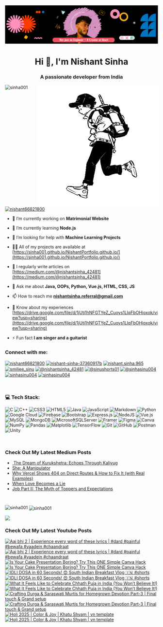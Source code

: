 [![MasterHead](head.png)](https://www.linkedin.com/in/nishant-sinha-37360917b/)


<h1 align="center">Hi 👋, I'm Nishant Sinha</h1>
<h3 align="center">A passionate developer from India</h3>

<img align="right" alt = "Coding" width = "400" src = "runner.gif">

<p align="left"> <img src="https://komarev.com/ghpvc/?username=sinha001&label=Profile%20views&color=0e75b6&style=flat" alt="sinha001" /> </p>


<p align="left"> <a href="https://twitter.com/nishant66821800" target="blank"><img src="https://img.shields.io/twitter/follow/nishant66821800?logo=twitter&style=for-the-badge" alt="nishant66821800" /></a> </p>

- 🔭 I’m currently working on **Matrimonial Website**

- 🌱 I’m currently learning **Node.js**

- 🤝 I’m looking for help with **Machine Learning Projects**

- 👨‍💻 All of my projects are available at [https://sinha001.github.io/NishantPortfolio.github.io/](https://sinha001.github.io/NishantPortfolio.github.io/)

- 📝 I regularly write articles on [https://medium.com/@nishantsinha_42481](https://medium.com/@nishantsinha_42481)

- 💬 Ask me about **Java, OOPs, Python, Vue.js, HTML, CSS, JS**

- 📫 How to reach me **nishantsinha.referral@gmail.com**

- 📄 Know about my experiences [https://drive.google.com/file/d/1jUti1hNFGTYeZ_Cuoys1LlqFbOHioxok/view?usp=sharing](https://drive.google.com/file/d/1jUti1hNFGTYeZ_Cuoys1LlqFbOHioxok/view?usp=sharing)

- ⚡ Fun fact **I am singer and a guitarist**



<h3 align="left">Connect with me:</h3>
<p align="left">
<a href="https://twitter.com/nishant66821800" target="blank"><img align="center" src="https://raw.githubusercontent.com/rahuldkjain/github-profile-readme-generator/master/src/images/icons/Social/twitter.svg" alt="nishant66821800" height="30" width="40" /></a>
<a href="https://linkedin.com/in/nishant-sinha-37360917b" target="blank"><img align="center" src="https://raw.githubusercontent.com/rahuldkjain/github-profile-readme-generator/master/src/images/icons/Social/linked-in-alt.svg" alt="nishant-sinha-37360917b" height="30" width="40" /></a>
<a href="https://fb.com/nishant.sinha.965" target="blank"><img align="center" src="https://raw.githubusercontent.com/rahuldkjain/github-profile-readme-generator/master/src/images/icons/Social/facebook.svg" alt="nishant.sinha.965" height="30" width="40" /></a>
<a href="https://instagram.com/smiliee_sinu" target="blank"><img align="center" src="https://raw.githubusercontent.com/rahuldkjain/github-profile-readme-generator/master/src/images/icons/Social/instagram.svg" alt="smiliee_sinu" height="30" width="40" /></a>
<a href="https://medium.com/@nishantsinha_42481" target="blank"><img align="center" src="https://raw.githubusercontent.com/rahuldkjain/github-profile-readme-generator/master/src/images/icons/Social/medium.svg" alt="@nishantsinha_42481" height="30" width="40" /></a>
<a href="https://www.youtube.com/@sinushorts01" target="blank"><img align="center" src="https://raw.githubusercontent.com/rahuldkjain/github-profile-readme-generator/master/src/images/icons/Social/youtube.svg" alt="@sinushorts01" height="30" width="40" /></a>
<a href="https://www.hackerrank.com/@sinhasinu004" target="blank"><img align="center" src="https://raw.githubusercontent.com/rahuldkjain/github-profile-readme-generator/master/src/images/icons/Social/hackerrank.svg" alt="@sinhasinu004" height="30" width="40" /></a>
<a href="https://www.leetcode.com/sinhasinu004" target="blank"><img align="center" src="https://raw.githubusercontent.com/rahuldkjain/github-profile-readme-generator/master/src/images/icons/Social/leet-code.svg" alt="sinhasinu004" height="30" width="40" /></a>
<a href="https://auth.geeksforgeeks.org/user/sinhasinu004" target="blank"><img align="center" src="https://raw.githubusercontent.com/rahuldkjain/github-profile-readme-generator/master/src/images/icons/Social/geeks-for-geeks.svg" alt="sinhasinu004" height="30" width="40" /></a>
</p>
<br/>

### 💻 Tech Stack:
![C](https://img.shields.io/badge/c-%2300599C.svg?style=for-the-badge&logo=c&logoColor=white) ![C++](https://img.shields.io/badge/c++-%2300599C.svg?style=for-the-badge&logo=c%2B%2B&logoColor=white) ![CSS3](https://img.shields.io/badge/css3-%231572B6.svg?style=for-the-badge&logo=css3&logoColor=white) ![HTML5](https://img.shields.io/badge/html5-%23E34F26.svg?style=for-the-badge&logo=html5&logoColor=white) ![Java](https://img.shields.io/badge/java-%23ED8B00.svg?style=for-the-badge&logo=openjdk&logoColor=white) ![JavaScript](https://img.shields.io/badge/javascript-%23323330.svg?style=for-the-badge&logo=javascript&logoColor=%23F7DF1E) ![Markdown](https://img.shields.io/badge/markdown-%23000000.svg?style=for-the-badge&logo=markdown&logoColor=white) ![Python](https://img.shields.io/badge/python-3670A0?style=for-the-badge&logo=python&logoColor=ffdd54) ![Google Cloud](https://img.shields.io/badge/GoogleCloud-%234285F4.svg?style=for-the-badge&logo=google-cloud&logoColor=white) ![Firebase](https://img.shields.io/badge/firebase-%23039BE5.svg?style=for-the-badge&logo=firebase) ![Bootstrap](https://img.shields.io/badge/bootstrap-%238511FA.svg?style=for-the-badge&logo=bootstrap&logoColor=white) ![Express.js](https://img.shields.io/badge/express.js-%23404d59.svg?style=for-the-badge&logo=express&logoColor=%2361DAFB) ![NodeJS](https://img.shields.io/badge/node.js-6DA55F?style=for-the-badge&logo=node.js&logoColor=white) ![Vue.js](https://img.shields.io/badge/vue.js-%2335495e.svg?style=for-the-badge&logo=vuedotjs&logoColor=%234FC08D) ![MySQL](https://img.shields.io/badge/mysql-4479A1.svg?style=for-the-badge&logo=mysql&logoColor=white) ![MongoDB](https://img.shields.io/badge/MongoDB-%234ea94b.svg?style=for-the-badge&logo=mongodb&logoColor=white) ![MicrosoftSQLServer](https://img.shields.io/badge/Microsoft%20SQL%20Server-CC2927?style=for-the-badge&logo=microsoft%20sql%20server&logoColor=white) ![Framer](https://img.shields.io/badge/Framer-black?style=for-the-badge&logo=framer&logoColor=blue) ![Figma](https://img.shields.io/badge/figma-%23F24E1E.svg?style=for-the-badge&logo=figma&logoColor=white) ![Canva](https://img.shields.io/badge/Canva-%2300C4CC.svg?style=for-the-badge&logo=Canva&logoColor=white) ![NumPy](https://img.shields.io/badge/numpy-%23013243.svg?style=for-the-badge&logo=numpy&logoColor=white) ![Pandas](https://img.shields.io/badge/pandas-%23150458.svg?style=for-the-badge&logo=pandas&logoColor=white) ![Matplotlib](https://img.shields.io/badge/Matplotlib-%23ffffff.svg?style=for-the-badge&logo=Matplotlib&logoColor=black) ![TensorFlow](https://img.shields.io/badge/TensorFlow-%23FF6F00.svg?style=for-the-badge&logo=TensorFlow&logoColor=white) ![Git](https://img.shields.io/badge/git-%23F05033.svg?style=for-the-badge&logo=git&logoColor=white) ![GitHub](https://img.shields.io/badge/github-%23121011.svg?style=for-the-badge&logo=github&logoColor=white) ![Postman](https://img.shields.io/badge/Postman-FF6C37?style=for-the-badge&logo=postman&logoColor=white) ![Unity](https://img.shields.io/badge/unity-%23000000.svg?style=for-the-badge&logo=unity&logoColor=white)

<br/>

### Check Out My Latest Medium Posts

<!-- BLOG-POST-LIST:START -->
- [️ The Dream of Kurukshetra: Echoes Through Kaliyug](https://medium.com/@nishantsinha_42481/%EF%B8%8F-the-dream-of-kurukshetra-echoes-through-kaliyug-45488dcf6739?source=rss-2def36d1d9b5------2)
- [She: A Manipulator](https://medium.com/@nishantsinha_42481/she-a-manipulator-20c102bd29d5?source=rss-2def36d1d9b5------2)
- [Why Vercel Shows 404 on Direct Routes &amp; How to Fix It &lpar;with Real Examples&rpar;](https://medium.com/@nishantsinha_42481/why-vercel-shows-404-on-direct-routes-how-to-fix-it-with-real-examples-7e1ebb796cac?source=rss-2def36d1d9b5------2)
- [When Love Becomes a Lie](https://medium.com/@nishantsinha_42481/when-love-becomes-a-lie-80588d3886f4?source=rss-2def36d1d9b5------2)
- [Job Part II: The Myth of Toppers and Expectations](https://medium.com/@nishantsinha_42481/job-part-ii-the-myth-of-toppers-and-expectations-e3b1e72d03f1?source=rss-2def36d1d9b5------2)
<!-- BLOG-POST-LIST:END -->

<br/>

<p><img align="left" src="https://github-readme-stats.vercel.app/api/top-langs?username=sinha001&show_icons=true&theme=dark&locale=en&layout=compact" alt="sinha001" /></p>

<p>&nbsp;<img align="center" src="https://github-readme-stats.vercel.app/api?username=sinha001&show_icons=true&theme=dracula&locale=en" alt="sinha001" /></p>

<p><img align="center" src="https://github-readme-streak-stats.herokuapp.com/?user=sinha001&theme=dark&hide_border=false" /></p>

### Check Out My Latest Youtube Posts

<!-- BEGIN YOUTUBE-CARDS -->
[![Aaj bhi 2 | Experience every word of these lyrics | #dard #painful #bewafa #yaadein #chaandraat](https://ytcards.demolab.com/?id=a60R98VZr8M&title=Aaj+bhi+2+%7C+Experience+every+word+of+these+lyrics+%7C+%23dard+%23painful+%23bewafa+%23yaadein+%23chaandraat&lang=en&timestamp=1752084331&background_color=%230d1117&title_color=%23ffffff&stats_color=%23dedede&max_title_lines=2&width=250&border_radius=5&duration=32 "Aaj bhi 2 | Experience every word of these lyrics | #dard #painful #bewafa #yaadein #chaandraat")](https://www.youtube.com/shorts/a60R98VZr8M#gh-dark-mode-only)[![Aaj bhi 2 | Experience every word of these lyrics | #dard #painful #bewafa #yaadein #chaandraat](https://ytcards.demolab.com/?id=a60R98VZr8M&title=Aaj+bhi+2+%7C+Experience+every+word+of+these+lyrics+%7C+%23dard+%23painful+%23bewafa+%23yaadein+%23chaandraat&lang=en&timestamp=1752084331&background_color=%23ffffff&title_color=%2324292f&stats_color=%2357606a&max_title_lines=2&width=250&border_radius=5&duration=32 "Aaj bhi 2 | Experience every word of these lyrics | #dard #painful #bewafa #yaadein #chaandraat")](https://www.youtube.com/shorts/a60R98VZr8M#gh-light-mode-only)
[![Is Your Cake Presentation Boring? Try This ONE Simple Canva Hack](https://ytcards.demolab.com/?id=EB0FbfEuFyg&title=Is+Your+Cake+Presentation+Boring%3F+Try+This+ONE+Simple+Canva+Hack&lang=en&timestamp=1751985906&background_color=%230d1117&title_color=%23ffffff&stats_color=%23dedede&max_title_lines=2&width=250&border_radius=5&duration=394 "Is Your Cake Presentation Boring? Try This ONE Simple Canva Hack")](https://www.youtube.com/watch?v=EB0FbfEuFyg#gh-dark-mode-only)[![Is Your Cake Presentation Boring? Try This ONE Simple Canva Hack](https://ytcards.demolab.com/?id=EB0FbfEuFyg&title=Is+Your+Cake+Presentation+Boring%3F+Try+This+ONE+Simple+Canva+Hack&lang=en&timestamp=1751985906&background_color=%23ffffff&title_color=%2324292f&stats_color=%2357606a&max_title_lines=2&width=250&border_radius=5&duration=394 "Is Your Cake Presentation Boring? Try This ONE Simple Canva Hack")](https://www.youtube.com/watch?v=EB0FbfEuFyg#gh-light-mode-only)
[![IDLI DOSA in 60 Seconds! 😍 South Indian Breakfast Vlog 🇮🇳 #shorts](https://ytcards.demolab.com/?id=tByrNp0YcV4&title=IDLI+DOSA+in+60+Seconds%21+%F0%9F%98%8D+South+Indian+Breakfast+Vlog+%F0%9F%87%AE%F0%9F%87%B3+%23shorts&lang=en&timestamp=1750334701&background_color=%230d1117&title_color=%23ffffff&stats_color=%23dedede&max_title_lines=2&width=250&border_radius=5&duration=20 "IDLI DOSA in 60 Seconds! 😍 South Indian Breakfast Vlog 🇮🇳 #shorts")](https://www.youtube.com/shorts/tByrNp0YcV4#gh-dark-mode-only)[![IDLI DOSA in 60 Seconds! 😍 South Indian Breakfast Vlog 🇮🇳 #shorts](https://ytcards.demolab.com/?id=tByrNp0YcV4&title=IDLI+DOSA+in+60+Seconds%21+%F0%9F%98%8D+South+Indian+Breakfast+Vlog+%F0%9F%87%AE%F0%9F%87%B3+%23shorts&lang=en&timestamp=1750334701&background_color=%23ffffff&title_color=%2324292f&stats_color=%2357606a&max_title_lines=2&width=250&border_radius=5&duration=20 "IDLI DOSA in 60 Seconds! 😍 South Indian Breakfast Vlog 🇮🇳 #shorts")](https://www.youtube.com/shorts/tByrNp0YcV4#gh-light-mode-only)
[![What It Feels Like to Celebrate Chhath Puja in India (You Won’t Believe It!)](https://ytcards.demolab.com/?id=H30518MRcD4&title=What+It+Feels+Like+to+Celebrate+Chhath+Puja+in+India+%28You+Won%E2%80%99t+Believe+It%21%29&lang=en&timestamp=1746801013&background_color=%230d1117&title_color=%23ffffff&stats_color=%23dedede&max_title_lines=2&width=250&border_radius=5&duration=11 "What It Feels Like to Celebrate Chhath Puja in India (You Won’t Believe It!)")](https://www.youtube.com/shorts/H30518MRcD4#gh-dark-mode-only)[![What It Feels Like to Celebrate Chhath Puja in India (You Won’t Believe It!)](https://ytcards.demolab.com/?id=H30518MRcD4&title=What+It+Feels+Like+to+Celebrate+Chhath+Puja+in+India+%28You+Won%E2%80%99t+Believe+It%21%29&lang=en&timestamp=1746801013&background_color=%23ffffff&title_color=%2324292f&stats_color=%2357606a&max_title_lines=2&width=250&border_radius=5&duration=11 "What It Feels Like to Celebrate Chhath Puja in India (You Won’t Believe It!)")](https://www.youtube.com/shorts/H30518MRcD4#gh-light-mode-only)
[![Crafting Durga & Saraswati Murtis for Homegrown Devotion Part-3 | Final touch & Grand setup](https://ytcards.demolab.com/?id=QGkYvYjHSFc&title=Crafting+Durga+%26+Saraswati+Murtis+for+Homegrown+Devotion+Part-3+%7C+Final+touch+%26+Grand+setup&lang=en&timestamp=1743496208&background_color=%230d1117&title_color=%23ffffff&stats_color=%23dedede&max_title_lines=2&width=250&border_radius=5&duration=17 "Crafting Durga & Saraswati Murtis for Homegrown Devotion Part-3 | Final touch & Grand setup")](https://www.youtube.com/shorts/QGkYvYjHSFc#gh-dark-mode-only)[![Crafting Durga & Saraswati Murtis for Homegrown Devotion Part-3 | Final touch & Grand setup](https://ytcards.demolab.com/?id=QGkYvYjHSFc&title=Crafting+Durga+%26+Saraswati+Murtis+for+Homegrown+Devotion+Part-3+%7C+Final+touch+%26+Grand+setup&lang=en&timestamp=1743496208&background_color=%23ffffff&title_color=%2324292f&stats_color=%2357606a&max_title_lines=2&width=250&border_radius=5&duration=17 "Crafting Durga & Saraswati Murtis for Homegrown Devotion Part-3 | Final touch & Grand setup")](https://www.youtube.com/shorts/QGkYvYjHSFc#gh-light-mode-only)
[![Holi 2025 | Color & Joy | Khatu Shyam | vn template](https://ytcards.demolab.com/?id=SdwZwTcEEyw&title=Holi+2025+%7C+Color+%26+Joy+%7C+Khatu+Shyam+%7C+vn+template&lang=en&timestamp=1742207124&background_color=%230d1117&title_color=%23ffffff&stats_color=%23dedede&max_title_lines=2&width=250&border_radius=5&duration=13 "Holi 2025 | Color & Joy | Khatu Shyam | vn template")](https://www.youtube.com/shorts/SdwZwTcEEyw#gh-dark-mode-only)[![Holi 2025 | Color & Joy | Khatu Shyam | vn template](https://ytcards.demolab.com/?id=SdwZwTcEEyw&title=Holi+2025+%7C+Color+%26+Joy+%7C+Khatu+Shyam+%7C+vn+template&lang=en&timestamp=1742207124&background_color=%23ffffff&title_color=%2324292f&stats_color=%2357606a&max_title_lines=2&width=250&border_radius=5&duration=13 "Holi 2025 | Color & Joy | Khatu Shyam | vn template")](https://www.youtube.com/shorts/SdwZwTcEEyw#gh-light-mode-only)
<!-- END YOUTUBE-CARDS -->
